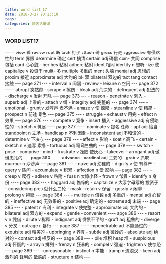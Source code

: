 ```yaml
---
title: word list 17
date: 2018-3-27 20:13:10
tags:
categories: 博客记单词   
---
```


<h3>WORD LIST17</h3>
---
- view 看   review   rupt 断  tach 钉子 attach 缚 gress 行走 aggressive 有侵略性的   term 界限 determine 确定 cert 搞清  certain adj 确信   com- 共同  comprise 包括   card 心心脏
- her hes 粘附  adhere 粘附  ident 相同  identity n 想听  -ize 使  capitalize  v 投资于  mulit- 多  multiple  多重的  ment 头脑  mental adj 思想的 proxim 接近  approximate  adj 大约的  bi- 双  bilateral 双边的  tact tang  contact 接触
---
page 371
---
- interval n 间隔
- review
- leisure n 空闲
---
page 372
---
- abrupt 突然的
- scrape v 擦伤
- bleak  adj 荒凉的  
- delinquent adj 犯法的
- discharge v 发射 开除
---
page 373
---
- reason
- penetrate v 刺入
- superb adj 上乘的
- attach  v 缚
- integrity adj 完整的
---
page 374
---
- emotional  
- grunt  v 发哼声 表不满
- amaze  v 使 惊叹
- steamline v 使 精简
- prospect  n 前途 景色
---
page 375
---
- struggle
- exhaust  v 用完
- effect  n 效果
---
page 376
---
- compete v 竞争
- insert 插入
- aggressive  adj 有侵略性的
- stretch v 伸展
----
page 377
---
- nominate  v 提名 任命
- apt  adj 恰当
- standpoint  n 立场
- handicap  n 不利因素
- inconsistent  adj 不和谐的
- determine  v 下决心
---
page 378
---
- affect v 影响
- soat v 高飞
- certain
- sketch  n v 速写 素描
- tortuous  adj 弯弯曲曲的
---
page 379
---
- switch
- pose
- comprise
- mind
- frustrate  v 挫败 使灰心
- takeover
- arrogant  adj 傲慢无礼的
---
page 380
---
- advance
- cardinal  adj 主要的
- grab  v 抓取
- murmur  n 沙沙声
---
page 381
---
- naive adj 幼稚的
- dignify  v 使 有尊严
- query v 质问
- accumulate  v 积累
- affection  n  爱 影响
---
page 382
---
- creep  v 爬行
- adhere v  粘附
- fuss  n 大惊小怪
- frown v 皱眉
- identify  n 身份
----
page 383
---
- haggard  adj 憔悴的
- capitalize   v 大写字母写的  投资于
- considering  prep 就什么二轮
- mask
- retain v 保留
- gossip v 闲聊
- prolong v 拖延
---
page 384
---
- multiple  n 倍数 adj 多重的
- mental  adj 心智的
- ineffective  adj 无效果的
- positive adj 确定的
- extreme  adj 末端
---
page 385
---
- patent n 专利
- integrate v 使完整
- approximate adj 大约的
- bilateral  adj 双方的
- expend
- gentle
- convenient
----
apge 386
---
- resort  v n 凭借
- dilute  v 稀释
- indignant adj 愤愤不平的
- gruff  adj 粗鲁的
- diverge v 分叉
- outrage n 暴行
---
page 387
---
- impenetrable  adj 不能通过的
- exquisite adj 精美的
- upbringing v 养育
- subtle adj 微妙的
- absolute  adj 绝对的
- contact adj 相反的
---
page 388
---
- pile 堆积  heap 堆
- suspicious adj 怀疑的
- array n 排列
- frenzy  n 狂暴的
- compel v 强迫
- frighten v 使惊恐
---
page 389
---
- unreasonable
- instinct n 本能
- tramp n 流浪汉
- keen adj 激烈的 锋利的 敏感的
- structure  n 结构
---
